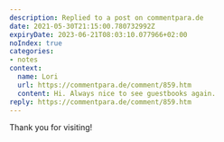 ```yaml
---
description: Replied to a post on commentpara.de
date: 2021-05-30T21:15:00.780732992Z
expiryDate: 2023-06-21T08:03:10.077966+02:00
noIndex: true
categories:
- notes
context:
  name: Lori
  url: https://commentpara.de/comment/859.htm
  content: Hi. Always nice to see guestbooks again.
reply: https://commentpara.de/comment/859.htm
---
```


Thank you for visiting!
